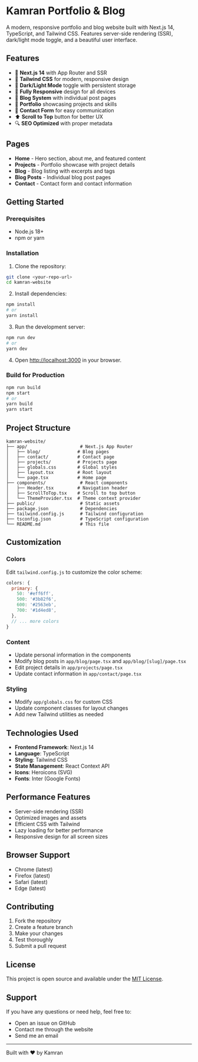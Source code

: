 # Kamran Portfolio & Blog

A modern, responsive portfolio and blog website built with Next.js 14, TypeScript, and Tailwind CSS. Features server-side rendering (SSR), dark/light mode toggle, and a beautiful user interface.

## Features

- 🚀 **Next.js 14** with App Router and SSR
- 🎨 **Tailwind CSS** for modern, responsive design
- 🌙 **Dark/Light Mode** toggle with persistent storage
- 📱 **Fully Responsive** design for all devices
- 📝 **Blog System** with individual post pages
- 💼 **Portfolio** showcasing projects and skills
- 📧 **Contact Form** for easy communication
- ⬆️ **Scroll to Top** button for better UX
- 🔍 **SEO Optimized** with proper metadata

## Pages

- **Home** - Hero section, about me, and featured content
- **Projects** - Portfolio showcase with project details
- **Blog** - Blog listing with excerpts and tags
- **Blog Posts** - Individual blog post pages
- **Contact** - Contact form and contact information

## Getting Started

### Prerequisites

- Node.js 18+ 
- npm or yarn

### Installation

1. Clone the repository:
```bash
git clone <your-repo-url>
cd kamran-website
```

2. Install dependencies:
```bash
npm install
# or
yarn install
```

3. Run the development server:
```bash
npm run dev
# or
yarn dev
```

4. Open [http://localhost:3000](http://localhost:3000) in your browser.

### Build for Production

```bash
npm run build
npm start
# or
yarn build
yarn start
```

## Project Structure

```
kamran-website/
├── app/                    # Next.js App Router
│   ├── blog/              # Blog pages
│   ├── contact/           # Contact page
│   ├── projects/          # Projects page
│   ├── globals.css        # Global styles
│   ├── layout.tsx         # Root layout
│   └── page.tsx           # Home page
├── components/             # React components
│   ├── Header.tsx         # Navigation header
│   ├── ScrollToTop.tsx    # Scroll to top button
│   └── ThemeProvider.tsx  # Theme context provider
├── public/                 # Static assets
├── package.json            # Dependencies
├── tailwind.config.js      # Tailwind configuration
├── tsconfig.json           # TypeScript configuration
└── README.md               # This file
```

## Customization

### Colors
Edit `tailwind.config.js` to customize the color scheme:

```javascript
colors: {
  primary: {
    50: '#eff6ff',
    500: '#3b82f6',
    600: '#2563eb',
    700: '#1d4ed8',
  },
  // ... more colors
}
```

### Content
- Update personal information in the components
- Modify blog posts in `app/blog/page.tsx` and `app/blog/[slug]/page.tsx`
- Edit project details in `app/projects/page.tsx`
- Update contact information in `app/contact/page.tsx`

### Styling
- Modify `app/globals.css` for custom CSS
- Update component classes for layout changes
- Add new Tailwind utilities as needed

## Technologies Used

- **Frontend Framework**: Next.js 14
- **Language**: TypeScript
- **Styling**: Tailwind CSS
- **State Management**: React Context API
- **Icons**: Heroicons (SVG)
- **Fonts**: Inter (Google Fonts)

## Performance Features

- Server-side rendering (SSR)
- Optimized images and assets
- Efficient CSS with Tailwind
- Lazy loading for better performance
- Responsive design for all screen sizes

## Browser Support

- Chrome (latest)
- Firefox (latest)
- Safari (latest)
- Edge (latest)

## Contributing

1. Fork the repository
2. Create a feature branch
3. Make your changes
4. Test thoroughly
5. Submit a pull request

## License

This project is open source and available under the [MIT License](LICENSE).

## Support

If you have any questions or need help, feel free to:
- Open an issue on GitHub
- Contact me through the website
- Send me an email

---

Built with ❤️ by Kamran
